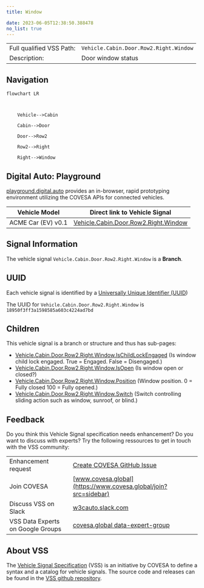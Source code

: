 ```yaml
---
title: Window

date: 2023-06-05T12:38:50.388478
no_list: true
---
```



| | |
|---|---|
| Full qualified VSS Path: | `Vehicle.Cabin.Door.Row2.Right.Window` |
| Description: | Door window status |

## Navigation

```mermaid
flowchart LR



    Vehicle-->Cabin

    Cabin-->Door

    Door-->Row2

    Row2-->Right

    Right-->Window

```


## Digital Auto: Playground

[playground.digital.auto](http://digital.auto) provides an in-browser, rapid prototyping environment utilizing the COVESA APIs for connected vehicles. 

| Vehicle Model | Direct link to Vehicle Signal |
|---|---|
| ACME Car (EV) v0.1 | [Vehicle.Cabin.Door.Row2.Right.Window](https://digitalauto.netlify.app/model/STLWzk1WyqVVLbfymb4f/cvi/list/Vehicle.Cabin.Door.Row2.Right.Window/) |


## Signal Information




The vehicle signal `Vehicle.Cabin.Door.Row2.Right.Window` is a **Branch**.





## UUID

Each vehicle signal is identified by a [Universally Unique Identifier (UUID](https://en.wikipedia.org/wiki/Universally_unique_identifier))

The UUID for `Vehicle.Cabin.Door.Row2.Right.Window` is `18950f3ff3a1598585a603c4224ad7bd`

## Children

This vehicle signal is a branch or structure and thus has sub-pages:

- [Vehicle.Cabin.Door.Row2.Right.Window.IsChildLockEngaged](ischildlockengaged/) (Is window child lock engaged. True = Engaged. False = Disengaged.)
- [Vehicle.Cabin.Door.Row2.Right.Window.IsOpen](isopen/) (Is window open or closed?)
- [Vehicle.Cabin.Door.Row2.Right.Window.Position](position/) (Window position. 0 = Fully closed 100 = Fully opened.)
- [Vehicle.Cabin.Door.Row2.Right.Window.Switch](switch/) (Switch controlling sliding action such as window, sunroof, or blind.)


## Feedback

Do you think this Vehicle Signal specification needs enhancement? Do you want to discuss with experts? Try the following ressources to get in touch with the VSS community:

| | |
|---|---|
| Enhancement request | [Create COVESA GitHub Issue](https://github.com/COVESA/vehicle_signal_specification/issues/new?body=Please+describe+your+feedback&title=Signal+feedback+Vehicle.Cabin.Door.Row2.Right.Window) |
| Join COVESA | [www.covesa.global](https://www.covesa.global/join?src=sidebar) |
| Discuss VSS on Slack | [w3cauto.slack.com](http://w3cauto.slack.com/) |
| VSS Data Experts on Google Groups | [covesa.global data-expert-group](https://groups.google.com/a/covesa.global/g/data-expert-group) |

## About VSS

The [Vehicle Signal Specification](https://covesa.github.io/vehicle_signal_specification/) (VSS)
is an initiative by COVESA to define a syntax and a catalog for vehicle signals.
The source code and releases can be found in the [VSS github repository](https://github.com/COVESA/vehicle_signal_specification).

